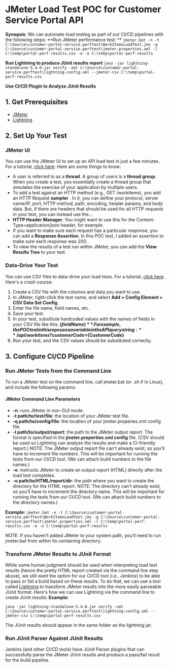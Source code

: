 # JMeter Load Test POC for Customer Service Portal API
**Synopsis**: We can automate load testing as part of our CI/CD pipelines with the following steps:
**Run JMeter performance test: **
`jmeter.bat -n -t C:\Source\customer-portal-service.perftest\WorkItemsLoadTest.jmx -q C:\Source\customer-portal-service.perftest\jmeter.properties.xml -l C:\temp\portal-perf-results.csv -e -o C:\temp\portal-perf-results`

**Run Lightning to produce JUnit results report**
`java -jar lightning-standalone-5.4.0.jar verify -xml C:\Source\customer-portal-service.perftest\lightning-config.xml --jmeter-csv C:\temp\portal-perf-results.csv`

**Use CI/CD Plugin to Analyze JUnit Results**

## 1. Get Prerequisites
- [JMeter](https://jmeter.apache.org/download_jmeter.cgi)
- [Lightning](http://automatictester.github.io/lightning/standalone_jar.html)

## 2. Set Up Your Test
### JMeter UI
You can use the JMeter UI to set up an API load test in just a few minutes. For a tutorial, [click here](https://www.blazemeter.com/blog/rest-api-testing-how-to-do-it-right "click here"). Here are some things to know:
- A user is referred to as a **thread**. A group of users is a **thread group**. When you create a test, you essentially create a thread group that simulates the exercise of your application by multiple users.
- To add a test against an HTTP method (e.g., GET /workitems), you add an HTTP Request **sampler** . In it, you can define your protocol, server name/IP, port, HTTP method, path, encoding, header params, and body data. But, if there are headers that should be used for all HTTP requests in your test, you can instead use the...
- **HTTP Header Manager**.  You might want to use this for the Content-Type=application/json header, for example.
- If you want to make sure each request has a particular response, you can add a **Response Assertion**. In this POC test, I added an assertion to make sure each response was 200.
- To view the results of a test run within JMeter, you can add the **View Results Tree** to your test.

### Data-Drive Your Test
You can use CSV files to data-drive your load tests. For a tutorial, [click here](https://www.blazemeter.com/blog/advanced-load-testing-scenarios-jmeter-part-2-data-driven-testing-and-assertions "click here"). Here's a crash course:

1. Create a CSV file with the columns and data you want to use. 
2. In JMeter, right-click the test name, and select **Add > Config Element > CSV Data Set Config**.
3. Enter the file name, field names, etc.
4. Save your test.
5. In your test, substitute hardcoded values with the names of fields in your CSV file like this: **$(fieldName)**. For example, the POC test in this repo uses a variable in the API query string: **/api/workitems?customerCode=${CustomerCode}**
6. Run your test, and the CSV values should be substituted correctly.

## 3. Configure CI/CD Pipeline
### Run JMeter Tests from the Command Line
To run a JMeter test on the command line, call jmeter.bat (or .sh if in Linux), and include the following params:

#### JMeter Command Line Parameters
* **-n**: runs JMeter in non-GUI mode.
* **-t path/to/test/file**: the location of your JMeter test file.
* **-q path/to/config/file**: the location of your jmeter.properies.xml config file.
* **-l path/to/output/report**: the path to the JMeter output report. The format is specified in the **jmeter.properties.xml config** file. (CSV should be used so Lightning can analyze the results and make a CI-friendly report.) NOTE: The JMeter output report file can't already exist, so you'll have to increment file numbers. This will be important for running the tests from our CI/CD tool. (We can attach build numbers to the file names.)
* **-e**: instructs JMeter to create an output report (HTML) directly after the load test completes.
* **-o path/to/HTML/report/dir**: the path where you want to create the directory for the HTML report. NOTE: The directory can't already exist, so you'll have to increment the directory name. This will be important for running the tests from our CI/CD tool. (We can attach build numbers to the directory names.)

**Example:**
`jmeter.bat -n -t C:\Source\customer-portal-service.perftest\WorkItemsLoadTest.jmx -q C:\Source\customer-portal-service.perftest\jmeter.properties.xml -l C:\temp\portal-perf-results.csv -e -o C:\temp\portal-perf-results`

NOTE: If you haven't added JMeter to your system path, you'll need to run jmeter.bat from within its containing directory.

### Transform JMeter Results to JUnit Format
While some human judgment should be used when interpreting load test results (hence the pretty HTML report created via the command line step above), we still want the option for our CI/CD tool (i.e., Jenkins) to be able to pass or fail a build based on these results. To do that, we can use a tool called [Lightning](http://automatictester.github.io/lightning/standalone_jar.html "Lightning") to transform JMeter results into the more easily parseable JUnit format. Here's how we can use Lightning via the command line to create JUnit results:
**Example:**

`java -jar lightning-standalone-5.4.0.jar verify -xml C:\Source\customer-portal-service.perftest\lightning-config.xml --jmeter-csv C:\temp\portal-perf-results.csv`

The JUnit results should appear in the same folder as the lightning jar.

### Run JUnit Parser Against JUnit Results
Jenkins (and other CI/CD tools) have JUnit Parser plugins that can successfully parse the JMeter JUnit results and produce a pass/fail result for the build pipeline.
